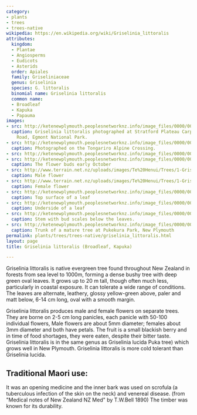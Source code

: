 ```yaml
---
category:
- plants
- trees
- trees-native
wikipedia: https://en.wikipedia.org/wiki/Griselinia_littoralis
attributes:
  kingdom:
  - Plantae
  - Angiosperms
  - Eudicots
  - Asterids
  order: Apiales
  family: Griseliniaceae
  genus: Griselinia
  species: G. littoralis
  binomial name: Griselinia littoralis
  common name:
  - Broadleaf
  - Kapuka
  - Papauma
images:
- src: http://ketenewplymouth.peoplesnetworknz.info/image_files/0000/0005/6684/Griselinia_littoralis__Papauma__Broadleaf__Kapuka.JPG
  caption: Griselinia littoralis photographed at Stratford Plateau Carpark, Pembroke
    Road, Egmont National Park.
- src: http://ketenewplymouth.peoplesnetworknz.info/image_files/0000/0010/2843/Broadleaf__Griselinia_littoralis-001.jpg
  caption: Photographed on the Tongariro Alpine Crossing.
- src: http://ketenewplymouth.peoplesnetworknz.info/image_files/0000/0007/6619/Griselinia_littoralis__Broadleaf__Kapuka_.JPG
- src: http://ketenewplymouth.peoplesnetworknz.info/image_files/0000/0001/3689/Griselinia_littoralis__broadleaf_1-10-2016.JPG
  caption: The flower buds early October
- src: http://www.terrain.net.nz/uploads/images/Te%20Henui/Trees/1-Griselinia%20littoralis%20male.jpg
  caption: Male flower
- src: http://www.terrain.net.nz/uploads/images/Te%20Henui/Trees/1-Griselinia%20littoralis%20female.jpg
  caption: Female flower
- src: http://ketenewplymouth.peoplesnetworknz.info/image_files/0000/0007/6614/Griselinia_littoralis__Broadleaf__Kapuka_-001.JPG
  caption: Top surface of a leaf
- src: http://ketenewplymouth.peoplesnetworknz.info/image_files/0000/0003/7229/Griselinia_littoralis__Broadleaf_Kapuka_-003.JPG
  caption: Underside of a leaf
- src: http://ketenewplymouth.peoplesnetworknz.info/image_files/0000/0005/6674/Griselinia_littoralis__Papauma__Broadleaf__Kapuka-001.JPG
  caption: Stem with bud scales below the leaves.
- src: http://ketenewplymouth.peoplesnetworknz.info/image_files/0000/0004/1184/Griselinia_littoralis__Broadleaf__Kapuka_-002.JPG
  caption: Trunk of a mature tree at Pukekura Park, New Plymouth
permalink: plants/trees/trees-native/griselinia_littoralis.html
layout: page
title: Griselinia littoralis (Broadleaf, Kapuka)

---
```

Griselinia littoralis is native evergreen tree found throughout New Zealand in forests from sea level to 1000m, forming a dense bushy tree with deep green oval leaves. It grows up to 20 m tall, though often much less, particularly in coastal exposure. It can tolerate a wide range of conditions. The leaves are alternate, leathery, glossy yellow-green above, paler and matt below, 6-14 cm long, oval with a smooth margin.

Griselinia littoralis produces male and female flowers on separate trees. They are borne on 2-5 cm long panicles, each panicle with 50-100 individual flowers, Male flowers are about 5mm diameter; females about 3mm diameter and both have petals.
The fruit is a small blackish berry and in time of food shortages, they were eaten, despite their bitter taste.
Griselinia littoralis is in the same genus as Griselinia lucida Puka tree) which grows well in New Plymouth. Griselinia littoralis is more cold tolerant than Griselinia lucida.
## Traditional Maori use:
  
It was an opening medicine and the inner bark was used on scrofula (a tuberculous infection of the skin on the neck) and venereal disease. (from "Medical notes of New Zealand NZ Med" by T.W.Bell 1890)
The timber was known for its durability. 
